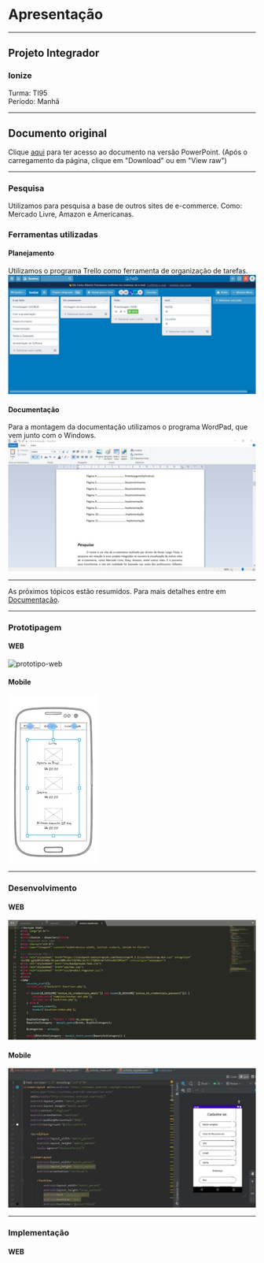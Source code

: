 # Apresentação
***
## Projeto Integrador  
### Ionize  
Turma: TI95  
Período: Manhã  
***
## Documento original  
Clique [aqui](https://github.com/mesquitakkk/Projeto-Integrador/blob/master/zips/apresentacao.rar) para ter acesso ao documento na versão PowerPoint. (Após o carregamento da página, clique em "Download" ou em "View raw")  
***
### Pesquisa  
Utilizamos para pesquisa a base de outros sites de e-commerce. Como: Mercado Livre, Amazon e Americanas.  
### Ferramentas utilizadas
#### Planejamento
Utilizamos o programa Trello como ferramenta de organização de tarefas.  
![trello](https://github.com/mesquitakkk/Projeto-Integrador/blob/master/img/planejamento/trello.jpg)  
#### Documentação  
Para a montagem da documentação utilizamos o programa WordPad, que vem junto com o Windows.  
![wordpad](https://github.com/mesquitakkk/Projeto-Integrador/blob/master/img/montagem%20documentação/Screenshot_9.jpg)  
***
As próximos tópicos estão resumidos. Para mais detalhes entre em [Documentação](https://github.com/mesquitakkk/Projeto-Integrador/blob/master/DOC.md).
***
### Prototipagem
#### WEB
![prototipo-web](https://github.com/mesquitakkk/Projeto-Integrador/blob/master/img/prototipagem%20web/prótipo.png)
#### Mobile
![prototipo-mobile](https://github.com/mesquitakkk/Projeto-Integrador/blob/master/img/prototipagem%20app/prototipagem.jpg)
***
### Desenvolvimento
#### WEB
![dev-web](https://github.com/mesquitakkk/Projeto-Integrador/blob/master/img/desenvolvimento/Screenshot_10.jpg)
#### Mobile
![dev-mobile](https://github.com/mesquitakkk/Projeto-Integrador/blob/master/img/desenvolvimento/WhatsApp%20Image%202020-11-18%20at%2021.46.55.jpeg)
***
### Implementação
#### WEB
